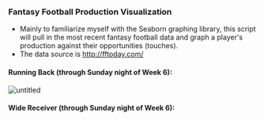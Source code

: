 ### Fantasy Football Production Visualization 
* Mainly to familiarize myself with the Seaborn graphing library, this script will pull in the most recent fantasy football data and graph a player's production against their opportunities (touches). 
* The data source is http://fftoday.com/

#### Running Back (through Sunday night of Week 6): 

![untitled](https://user-images.githubusercontent.com/31293179/31629395-7ff71ea2-b281-11e7-9023-39b626236514.png)

#### Wide Receiver (through Sunday night of Week 6): 
